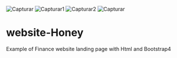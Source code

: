 ![Capturar](https://user-images.githubusercontent.com/81823496/121510782-4ad4fc80-c9e8-11eb-9ba0-14ebda9e273b.PNG)
![Capturar1](https://user-images.githubusercontent.com/81823496/121510788-4d375680-c9e8-11eb-8ba8-fdb7f88b1ff0.PNG)
![Capturar2](https://user-images.githubusercontent.com/81823496/121510795-4f011a00-c9e8-11eb-8ce4-3ee741156ec1.PNG)
![Capturar](https://user-images.githubusercontent.com/81823496/121532406-97780200-c9ff-11eb-84b0-4bdcb62cbfcc.PNG)




# website-Honey
Example of Finance website landing page with Html and Bootstrap4
